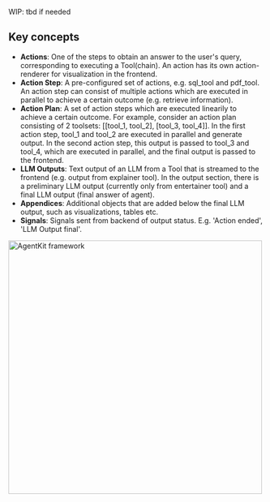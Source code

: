 WIP: tbd if needed

## Key concepts

- **Actions**: One of the steps to obtain an answer to the user's query, corresponding to executing a Tool(chain). An action has its own action-renderer for visualization in the frontend.
- **Action Step**: A pre-configured set of actions, e.g. sql_tool and pdf_tool. An action step can consist of multiple actions which are executed in parallel to achieve a certain outcome (e.g. retrieve information).
- **Action Plan**: A set of action steps which are executed linearily to achieve a certain outcome. For example, consider an action plan consisting of 2 toolsets: [[tool_1, tool_2], [tool_3, tool_4]]. In the first action step, tool_1 and tool_2 are executed in parallel and generate output. In the second action step, this output is passed to tool_3 and tool_4, which are executed in parallel, and the final output is passed to the frontend.
- **LLM Outputs**: Text output of an LLM from a Tool that is streamed to the frontend (e.g. output from explainer tool). In the output section, there is a preliminary LLM output (currently only from entertainer tool) and a final LLM output (final answer of agent).
- **Appendices**: Additional objects that are added below the final LLM output, such as visualizations, tables etc.
- **Signals**: Signals sent from backend of output status. E.g. 'Action ended', 'LLM Output final'.

<img src="../static/AgentKit_flow_diagram.png" alt="AgentKit framework" style="width:500px;"/>
